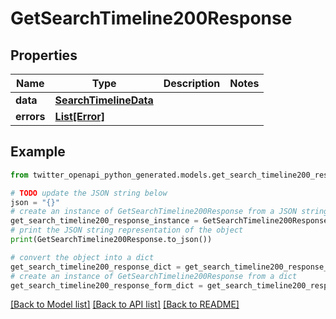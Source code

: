 # GetSearchTimeline200Response


## Properties

Name | Type | Description | Notes
------------ | ------------- | ------------- | -------------
**data** | [**SearchTimelineData**](SearchTimelineData.md) |  | 
**errors** | [**List[Error]**](Error.md) |  | 

## Example

```python
from twitter_openapi_python_generated.models.get_search_timeline200_response import GetSearchTimeline200Response

# TODO update the JSON string below
json = "{}"
# create an instance of GetSearchTimeline200Response from a JSON string
get_search_timeline200_response_instance = GetSearchTimeline200Response.from_json(json)
# print the JSON string representation of the object
print(GetSearchTimeline200Response.to_json())

# convert the object into a dict
get_search_timeline200_response_dict = get_search_timeline200_response_instance.to_dict()
# create an instance of GetSearchTimeline200Response from a dict
get_search_timeline200_response_form_dict = get_search_timeline200_response.from_dict(get_search_timeline200_response_dict)
```
[[Back to Model list]](../README.md#documentation-for-models) [[Back to API list]](../README.md#documentation-for-api-endpoints) [[Back to README]](../README.md)


